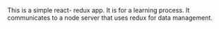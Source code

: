 This is a simple react- redux app. It is for a learning process. It communicates to a node server that uses redux for data management.
